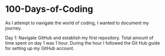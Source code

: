 # 100-Days-of-Coding

As I attempt to navigate the world of coding, I wanted to document my journey. 

Day 1: Navigate GitHub and establish my first repository. Total amount of time spent on day 1 was 1 hour. During the hour I followed the Git Hub guide for setting up my GitHub account. 
